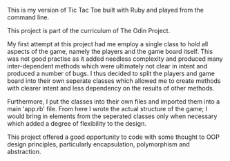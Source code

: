 This is my version of Tic Tac Toe built with Ruby and played from the command line.

This project is part of the curriculum of The Odin Project.

My first attempt at this project had me employ a single class to hold all aspects of the game, namely the players and the game board itself. This was not good practise as it added needless complexity and produced many inter-dependent methods which were ultimately not clear in intent and produced a number of bugs. I thus decided to split the players and game board into their own seperate classes which allowed me to create methods with clearer intent and less dependency on the results of other methods.

Furthermore, I put the classes into their own files and imported them into a main 'app.rb' file. From here I wrote the actual structure of the game; I would bring in elements from the seperated classes only when necessary which added a degree of flexibility to the design.

This project offered a good opportunity to code with some thought to OOP design principles, particularly encapsulation, polymorphism and abstraction.
